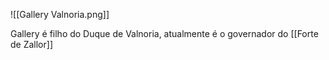 
![[Gallery Valnoria.png]]

Gallery é filho do Duque de Valnoria, atualmente é o governador do [[Forte de Zallor]] 

